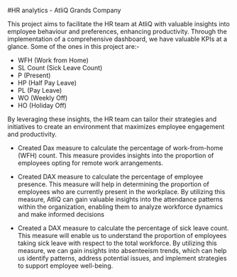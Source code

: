 #HR analytics - AtliQ Grands Company 

This project aims to facilitate the HR team at AtliQ with valuable insights into employee behaviour and preferences, enhancing productivity. Through the implementation of a comprehensive dashboard, we have valuable KPIs at a glance. Some of the ones in this project are:- 

- WFH (Work from Home)
- SL Count (Sick Leave Count)
- P (Present)
- HP (Half Pay Leave)
- PL (Pay Leave)
- WO (Weekly Off)
- HO (Holiday Off)

By leveraging these insights, the HR team can tailor their strategies and initiatives to create an environment that maximizes employee engagement and productivity.

- Created Dax measure to calculate the percentage of work-from-home (WFH) count. This measure provides insights into the proportion of employees opting for remote work arrangements. 

- Created DAX measure to calculate the percentage of employee presence. This measure will help in determining the proportion of employees who are currently present in the workplace. By utilizing this measure, AtliQ can gain valuable insights into the attendance patterns within the organization, enabling them to analyze workforce dynamics and make informed decisions

- Created a DAX measure to calculate the percentage of sick leave count. This measure will enable us to understand the proportion of employees taking sick leave with respect to the total workforce. By utilizing this measure, we can gain insights into absenteeism trends, which can help us identify patterns, address potential issues, and implement strategies to support employee well-being.
